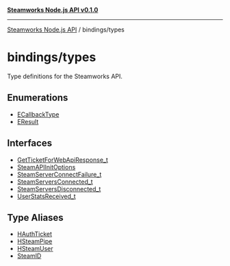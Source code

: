 [**Steamworks Node.js API v0.1.0**](../../README.md)

***

[Steamworks Node.js API](../../modules.md) / bindings/types

# bindings/types

Type definitions for the Steamworks API.

## Enumerations

- [ECallbackType](enumerations/ECallbackType.md)
- [EResult](enumerations/EResult.md)

## Interfaces

- [GetTicketForWebApiResponse\_t](interfaces/GetTicketForWebApiResponse_t.md)
- [SteamAPIInitOptions](interfaces/SteamAPIInitOptions.md)
- [SteamServerConnectFailure\_t](interfaces/SteamServerConnectFailure_t.md)
- [SteamServersConnected\_t](interfaces/SteamServersConnected_t.md)
- [SteamServersDisconnected\_t](interfaces/SteamServersDisconnected_t.md)
- [UserStatsReceived\_t](interfaces/UserStatsReceived_t.md)

## Type Aliases

- [HAuthTicket](type-aliases/HAuthTicket.md)
- [HSteamPipe](type-aliases/HSteamPipe.md)
- [HSteamUser](type-aliases/HSteamUser.md)
- [SteamID](type-aliases/SteamID.md)
